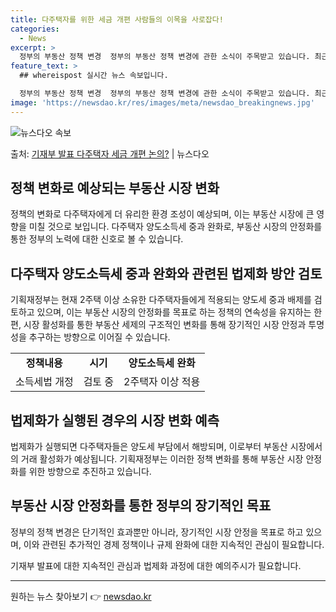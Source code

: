 ```yaml
---
title: 다주택자를 위한 세금 개편 사람들의 이목을 사로잡다!
categories:
  - News
excerpt: >
  정부의 부동산 정책 변경  정부의 부동산 정책 변경에 관한 소식이 주목받고 있습니다. 최근 정부는 다주택자 …
feature_text: >
  ## whereispost 실시간 뉴스 속보입니다.

  정부의 부동산 정책 변경  정부의 부동산 정책 변경에 관한 소식이 주목받고 있습니다. 최근 정부는 다주택자 …
image: 'https://newsdao.kr/res/images/meta/newsdao_breakingnews.jpg'
---
```


![뉴스다오 속보](https://newsdao.kr/res/images/meta/newsdao_breakingnews.jpg)

<p>출처: <a href="https://newsdao.kr/4043" rel="dofollow">기재부 발표 다주택자 세금 개편 논의?</a> | 뉴스다오</p>

<h2 data-ke-size="size26">정책 변화로 예상되는 부동산 시장 변화</h2>
<p data-ke-size="size16">정책의 변화로 다주택자에게 더 유리한 환경 조성이 예상되며, 이는 부동산 시장에 큰 영향을 미칠 것으로 보입니다. 다주택자 양도소득세 중과 완화로, 부동산 시장의 안정화를 통한 정부의 노력에 대한 신호로 볼 수 있습니다.</p>

<h2 data-ke-size="size26">다주택자 양도소득세 중과 완화와 관련된 법제화 방안 검토</h2>
<p data-ke-size="size16">기획재정부는 현재 2주택 이상 소유한 다주택자들에게 적용되는 양도세 중과 배제를 검토하고 있으며, 이는 부동산 시장의 안정화를 목표로 하는 정책의 연속성을 유지하는 한편, 시장 활성화를 통한 부동산 세제의 구조적인 변화를 통해 장기적인 시장 안정과 투명성을 추구하는 방향으로 이어질 수 있습니다.</p>

<table>
  <tr>
    <td style="text-align: center; height: 17px;"><b>정책내용</b></td>
    <td style="text-align: center; height: 17px;"><b>시기</b></td>
    <td style="text-align: center; height: 17px;"><b>양도소득세 완화</b></td>
  </tr>
  <tr>
    <td style="text-align: center; height: 17px;">소득세법 개정</td>
    <td style="text-align: center; height: 17px;">검토 중</td>
    <td style="text-align: center; height: 17px;">2주택자 이상 적용</td>
  </tr>
</table>

<h2 data-ke-size="size26">법제화가 실행된 경우의 시장 변화 예측</h2>
<p data-ke-size="size16">법제화가 실행되면 다주택자들은 양도세 부담에서 해방되며, 이로부터 부동산 시장에서의 거래 활성화가 예상됩니다. 기획재정부는 이러한 정책 변화를 통해 부동산 시장 안정화를 위한 방향으로 추진하고 있습니다.</p>

<h2 data-ke-size="size26">부동산 시장 안정화를 통한 정부의 장기적인 목표</h2>
<p data-ke-size="size16">정부의 정책 변경은 단기적인 효과뿐만 아니라, 장기적인 시장 안정을 목표로 하고 있으며, 이와 관련된 추가적인 경제 정책이나 규제 완화에 대한 지속적인 관심이 필요합니다.</p>
<p data-ke-size="size16">기재부 발표에 대한 지속적인 관심과 법제화 과정에 대한 예의주시가 필요합니다.</p>

<hr> 

원하는 뉴스 찾아보기 👉 <a href="https://newsdao.kr" rel="dofollow">newsdao.kr</a>



